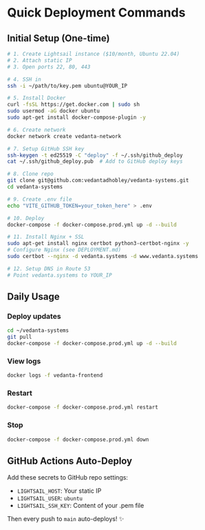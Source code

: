 # Quick Deployment Commands

## Initial Setup (One-time)
```bash
# 1. Create Lightsail instance ($10/month, Ubuntu 22.04)
# 2. Attach static IP
# 3. Open ports 22, 80, 443

# 4. SSH in
ssh -i ~/path/to/key.pem ubuntu@YOUR_IP

# 5. Install Docker
curl -fsSL https://get.docker.com | sudo sh
sudo usermod -aG docker ubuntu
sudo apt-get install docker-compose-plugin -y

# 6. Create network
docker network create vedanta-network

# 7. Setup GitHub SSH key
ssh-keygen -t ed25519 -C "deploy" -f ~/.ssh/github_deploy
cat ~/.ssh/github_deploy.pub  # Add to GitHub deploy keys

# 8. Clone repo
git clone git@github.com:vedantadhobley/vedanta-systems.git
cd vedanta-systems

# 9. Create .env file
echo "VITE_GITHUB_TOKEN=your_token_here" > .env

# 10. Deploy
docker-compose -f docker-compose.prod.yml up -d --build

# 11. Install Nginx + SSL
sudo apt-get install nginx certbot python3-certbot-nginx -y
# Configure Nginx (see DEPLOYMENT.md)
sudo certbot --nginx -d vedanta.systems -d www.vedanta.systems

# 12. Setup DNS in Route 53
# Point vedanta.systems to YOUR_IP
```

## Daily Usage

### Deploy updates
```bash
cd ~/vedanta-systems
git pull
docker-compose -f docker-compose.prod.yml up -d --build
```

### View logs
```bash
docker logs -f vedanta-frontend
```

### Restart
```bash
docker-compose -f docker-compose.prod.yml restart
```

### Stop
```bash
docker-compose -f docker-compose.prod.yml down
```

## GitHub Actions Auto-Deploy

Add these secrets to GitHub repo settings:
- `LIGHTSAIL_HOST`: Your static IP
- `LIGHTSAIL_USER`: `ubuntu`
- `LIGHTSAIL_SSH_KEY`: Content of your .pem file

Then every push to `main` auto-deploys! ✨
